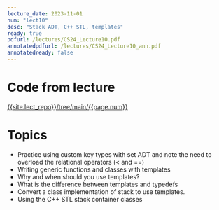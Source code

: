 ```yaml
---
lecture_date: 2023-11-01
num: "lect10"
desc: "Stack ADT, C++ STL, templates"
ready: true
pdfurl: /lectures/CS24_Lecture10.pdf
annotatedpdfurl: /lectures/CS24_Lecture10_ann.pdf
annotatedready: false
---
```


# Code from lecture
[{{site.lect_repo}}/tree/main/{{page.num}}]({{site.lect_repo}}/tree/main/{{page.num}})

# Topics
* Practice using custom key types with set ADT and note the need to overload the relational operators (< and ==)
* Writing generic functions and classes with templates
* Why and when should you use templates?
* What is the difference between templates and typedefs
* Convert a class implementation of stack to use templates.
* Using the C++ STL stack container classes


